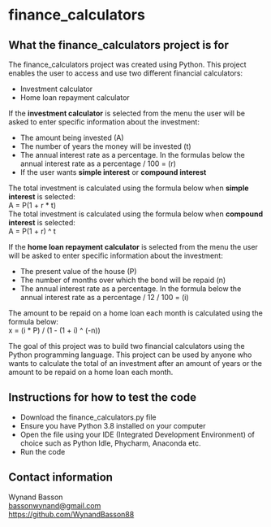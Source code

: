 # finance_calculators
## What the finance_calculators project is for
The finance_calculators project was created using Python. This project enables the user to access and use two different financial calculators:
* Investment calculator
* Home loan repayment calculator

If the **investment calculator** is selected from the menu the user will be asked to enter specific information about the investment:
* The amount being invested (A)
* The number of years the money will be invested (t)
* The annual interest rate as a percentage. In the formulas below the annual interest rate as a percentage / 100 = (r)
* If the user wants **simple interest** or **compound interest**

The total investment is calculated using the formula below when **simple interest** is selected:  
A = P(1 + r * t)  
The total investment is calculated using the formula below when **compound interest** is selected:  
A = P(1 + r) ^ t

If the **home loan repayment calculator** is selected from the menu the user will be asked to enter specific information about the investment:
* The present value of the house (P)
* The number of months over which the bond will be repaid (n)
* The annual interest rate as a percentage. In the formula below the annual interest rate as a percentage / 12 / 100 = (i)

The amount to be repaid on a home loan each month is calculated using the formula below:  
x = (i * P) / (1 - (1 + i) ^ (-n))

The goal of this project was to build two financial calculators using the Python programming language. 
This project can be used by anyone who wants to calculate the total of an investment after an amount of years or the amount to be repaid on a home loan each month. 

## Instructions for how to test the code
* Download the finance_calculators.py file
* Ensure you have Python 3.8 installed on your computer
* Open the file using your IDE (Integrated Development Environment) of choice such as Python Idle, Phycharm, Anaconda etc.
* Run the code

## Contact information
Wynand Basson  
bassonwynand@gmail.com  
https://github.com/WynandBasson88


